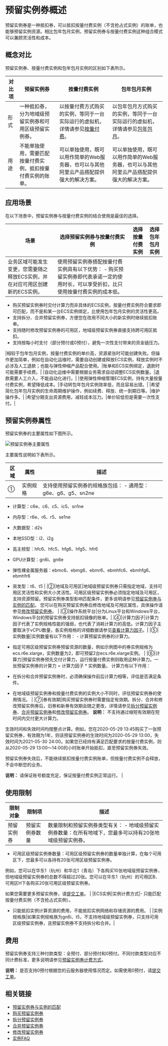 # 预留实例券概述

预留实例券是一种抵扣券，可以抵扣按量付费实例（不含抢占式实例）的账单，也能够预留实例资源。相比包年包月实例，预留实例券与按量付费实例这种组合模式可以兼顾灵活性和成本。



## 概念对比

预留实例券、按量付费实例和包年包月实例的区别如下表所示。

|对比项|预留实例券|按量付费实例|包年包月实例|
|---|-----|------|------|
|形式|一种抵扣券，分为地域级预留实例券和可用区级预留实例券。|以按量付费方式购买的实例，等同于一台实际运行的虚拟机，详情请参见[按量付费](/intl.zh-CN/产品定价/计费方式/按量付费.md)。|以包年包月方式购买的实例，等同于一台实际运行的虚拟机，详情请参见[包年包月](/intl.zh-CN/产品定价/计费方式/包年包月.md)。|
|用途|不能单独使用，需要匹配按量付费实例，抵扣按量付费实例的账单。|可以单独使用，既可以用作简单的Web服务器，也可以与其他阿里云产品搭配提供强大的解决方案。|可以单独使用，既可以用作简单的Web服务器，也可以与其他阿里云产品搭配提供强大的解决方案。|

## 应用场景

在以下场景中，预留实例券与按量付费实例的结合使用是最佳的选择。

|场景|选择预留实例券与按量付费实例|选择按量付费实例|选择包年包月实例|
|--|--------------|--------|--------|
|业务区域可能发生变更，您需要随之释放ECS实例，并在对应可用区创建新的ECS实例。|使用预留实例券搭配按量付费实例具有以下优势： -   购买预留实例券即代表承诺一定的使用时长，可以享受折扣，比只使用按量付费实例的成本低。
-   购买预留实例券时交付计算力而非具体的ECS实例，按量付费实例符合要求即可匹配，而不是和某一台ECS实例绑定，比使用包年包月实例的灵活性更高。
-   支持拆分、合并预留实例券，方便您在改用不同大小的新实例时继续抵扣账单。
-   支持随时修改预留实例券的可用区，地域级预留实例券直接支持跨可用区抵扣。
-   支持按每小时支付（部分预付或0预付），避免一次性支付带来的资金链压力。

|相较于包年包月实例，按量付费实例的单价高，资源紧张时可能创建失败。但操作更加简单，例如在自动化运维时，需要自动创建或释放ECS实例，释放实例时不必涉及人工退款；也能与弹性伸缩产品配合使用。|账单和ECS实例绑定，退款时可能需要手续费。|
|自动化运维中需要根据业务需求自动调整ECS实例数量。|退款需要人工介入，不能自动化进行。|
|使用弹性伸缩管理ECS实例，持有大量按量付费实例，希望降低成本。|手动转包年包月实例效率低，而且容易出错。|
|希望简化包年包月实例的生命周期维护操作，例如续费、释放、统一到期日等。|维护操作多。|
|希望分期支出资源费用，减轻成本压力。|单价较低但是需要一次性支付。|

## 预留实例券属性

预留实例券的主要属性如下图所示。

![预留实例券主要属性](https://static-aliyun-doc.oss-cn-hangzhou.aliyuncs.com/assets/img/zh-CN/1704359951/p112054.png)

主要属性说明如下表所示。

|区域|属性|描述|
|--|--|--|
|①|实例规格|支持使用预留实例券的规格族包括： -   通用型：g6e、g6、g5、sn2ne
-   计算型：c6e、c6、c5、ic5、sn1ne
-   内存型：r6e、r6、r5、se1ne
-   大数据型：d2s
-   本地SSD型：i2、i2g
-   高主频型：hfc6、hfc5、hfg6、hfg5、hfr6
-   GPU计算型：gn6i、gn6e
-   弹性裸金属服务器：ebmc6、ebmg6、ebmr6、ebmhfc6、ebmhfg6、ebmhfr6
-   突发型：t6、t5 |
|②|地域及可用区|地域级预留实例券只需指定地域，支持可用区灵活性和实例大小灵活性。可用区级预留实例券必须指定地域及可用区，支持资源预留。预留实例券类型影响匹配条件，更多说明请参见[预留实例券与实例的匹配](/intl.zh-CN/实例/选择实例购买方式/预留实例券/预留实例券与实例的匹配.md)。 您可以在购买预留实例券后修改地域及可用区属性，具体操作请参见[修改预留实例券](/intl.zh-CN/实例/选择实例购买方式/预留实例券/修改预留实例券.md)。 |
|③|操作系统平台|分为Linux平台和Windows平台，Windows平台的预留实例券支持抵扣镜像的账单。|
|④|计算力因子|计算力因子代表了实例规格性能的强弱，也代表了消耗计算力的高低。计算力因子主要取决于vCPU数量，各实例规格的详细数据请参见[查看计算力因子](/intl.zh-CN/实例/选择实例购买方式/预留实例券/查看计算力因子.md)。|
|⑤|实例数量|实例数量有以下作用： -   计算预留实例券的计算力。
-   指定可用区级预留实例券预留资源的数量，例如示例图中的券实例规格为ecs.r6e.xlarge，实例数量为2，即可预留2台ecs.r6e.xlarge实例。 |
|⑥|计算力|预留实例券预先交付计算力，运行按量付费实例则取用这种计算力。一张预留实例券的计算力 = 计算力因子 \* 实例数量。 计算力有以下作用：

-   在拆分和合并预留实例券时，必须确保操作前后计算力相等，评估是否满足条件。
-   在地域级预留实例券和按量付费实例的实例大小不同时，评估预留实例券的使用情况。 |
|⑦|券有效期|购买预留实例券时需要指定有效期。拆分、合并和修改预留实例券后，旧券和新券有效期会随之更改，详情请参见[拆分预留实例券](/intl.zh-CN/实例/选择实例购买方式/预留实例券/拆分预留实例券.md)、[合并预留实例券](/intl.zh-CN/实例/选择实例购买方式/预留实例券/合并预留实例券.md)和[修改预留实例券](/intl.zh-CN/实例/选择实例购买方式/预留实例券/修改预留实例券.md)。 **说明：** 不支持通过缩短有效期在短时间内交付更大计算力。

生效时间和失效时间均按整点计算。例如，您在2020-05-29 13:45购买了一张预留实例券，有效期为1年，则该预留实例券的生效时间为2020-05-29 13:00，失效时间为2021-05-30 24:00。如果您已经持有满足匹配要求的按量付费实例，则从2020-05-29 13:00～14:00的小时账单开始抵扣，直至预留实例券失效。

预留实例券失效后，不能继续抵扣按量付费实例账单，但按量付费实例不会释放，不会中断您的业务。

**说明：** 请保证账号额度充足，保证按量付费实例正常运行。 |

## 使用限制

|限制对象|限制项|描述|
|----|---|--|
|预留实例券|预留实例券数量|数量限制和预留实例券类型有关： -   地域级预留实例券数量：在所有地域下，您最多可以持有20张地域级预留实例券。
-   可用区级预留实例券数量：可用区级预留实例券的数量单独计算，在每个可用区下，您最多可以各持有20张可用区级预留实例券。

例如，您可以在华东1（杭州）和华北1（青岛）下各购买10张地域级预留实例券，但地域级预留实例券的总数不得超过20张。您可以在华东1（杭州）的可用区B、可用区H下各购买20张可用区级预留实例券。

如果您需要更多预留实例券，请[提交工单](https://workorder-intl.console.aliyun.com/console.htm)。 |
|ECS实例|实例计费方式|-   只能匹配按量付费实例（不含抢占式实例）。
-   只能抵扣实例计算资源的费用，不能抵扣实例网络和存储资源的费用。 |
|实例规格族|如果实例规格族为gn6i、t5，不支持地域级预留实例券，只支持可用区级预留实例券，且预留实例券不支持拆分和合并。|

## 费用

预留实例券支持三种付款类型：全预付、部分预付和0预付。不同付款类型对应不同计费标准，更多说明请参见[预留实例券计费方式](/intl.zh-CN/产品定价/计费方式/预留实例券计费方式.md)。

**说明：** 是否支持0预付根据您的云服务器使用情况而定。如需使用0预付，请[提交工单](https://workorder-intl.console.aliyun.com/console.htm)。

## 相关链接

-   [预留实例券与实例的匹配](/intl.zh-CN/实例/选择实例购买方式/预留实例券/预留实例券与实例的匹配.md)
-   [购买预留实例券](/intl.zh-CN/实例/选择实例购买方式/预留实例券/购买预留实例券.md)
-   [拆分预留实例券](/intl.zh-CN/实例/选择实例购买方式/预留实例券/拆分预留实例券.md)
-   [合并预留实例券](/intl.zh-CN/实例/选择实例购买方式/预留实例券/合并预留实例券.md)
-   [修改预留实例券](/intl.zh-CN/实例/选择实例购买方式/预留实例券/修改预留实例券.md)
-   [实例FAQ](/intl.zh-CN/实例/实例FAQ.md)

